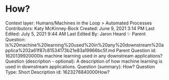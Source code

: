 # How?

Context layer: Humans/Machines in the Loop > Automated Processes
Contributors: Katy McKinney-Bock
Created: June 9, 2021 3:14 PM
Last Edited: July 5, 2021 9:44 AM
Last Edited By: Jaron Heard ✨
Parent Question: Is%20machine%20learning%20used%20in%20any%20downstream%20applica%202a61f87c81534173b21e83a19966bc5f.md
Parent Question id: 1620139920000Is machine learning used in any downstream applications?
Question (description - optional): A description of how machine learning is used in downstream applications.
Question (summary): How?
Question Type: Short Description
id: 1623276840000How?
